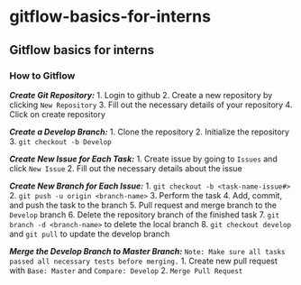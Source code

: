 # gitflow-basics-for-interns
Gitflow basics for interns
------------------------------
<h3>How to Gitflow</h3>

**_Create Git Repository:_**
	1. Login to github
	2. Create a new repository by clicking `New Repository`
	3. Fill out the necessary details of your repository
	4. Click on create repository

**_Create a Develop Branch:_**
	1. Clone the repository
	2. Initialize the repository
	3. `git checkout -b Develop`

**_Create New Issue for Each Task:_**
	1. Create issue by going to `Issues` and click `New Issue`
	2. Fill out the necessary details about the issue

**_Create New Branch for Each Issue:_**
	1. `git checkout -b <task-name-issue#>`
	2. `git push -u origin <branch-name>`
	3. Perform the task
	4. Add, commit, and push the task to the branch
	5. Pull request and merge branch to the `Develop` branch
	6. Delete the repository branch of the finished task
	7. `git branch -d <branch-name>` to delete the local branch
	8. `git checkout develop` and `git pull` to update the develop branch

**_Merge the Develop Branch to Master Branch:_**
	`Note: Make sure all tasks passed all necessary tests before merging.`
	1. Create new pull request with `Base: Master` and `Compare: Develop`
	2. `Merge Pull Request`